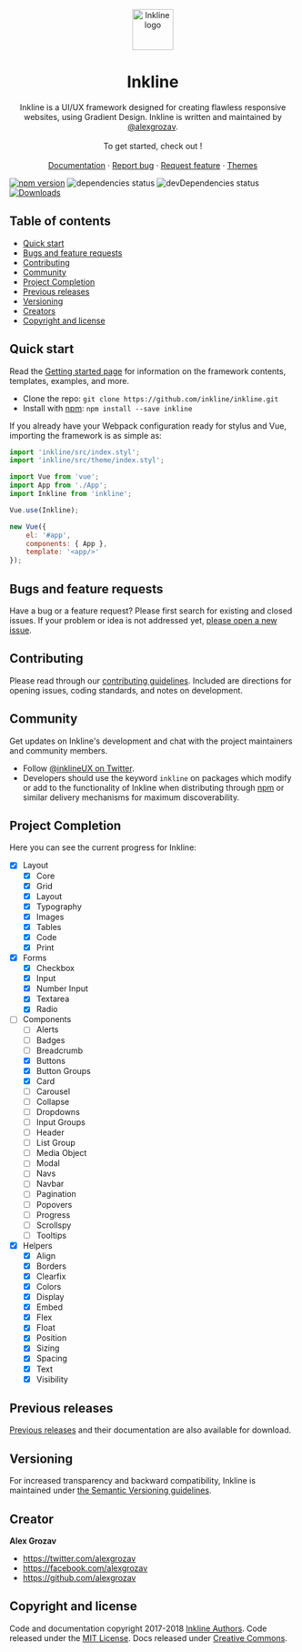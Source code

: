 <p align="center">
  <a href="http://inkline.io/">
    <img src="http://inkline.io/" alt="Inkline logo" width=72 height=72>
  </a>

  <h1 align="center">Inkline</h1>

  <p align="center">
    Inkline is a UI/UX framework designed for creating flawless responsive websites, using Gradient Design. Inkline is 
    written and maintained by <a href="https://twitter.com/alexgrozav">@alexgrozav</a>. 
    <br/>
    <br/>
    To get started, check out <http://inkline.io>!
    <br/>
    <br/>
    <a href="http://inkline.io">Documentation</a>
    ·
    <a href="https://github.com/twbs/bootstrap/issues/new?template=bug.md">Report bug</a>
    ·
    <a href="https://github.com/inkline/inkline/issues/new?template=feature.md&labels=feature">Request feature</a>
    ·
    <a href="http://inkline.io/themes">Themes</a>
  </p>
</p>


[![npm version](https://img.shields.io/npm/v/inkline.svg)](https://www.npmjs.com/package/inkline)
![dependencies status](https://img.shields.io/david/inkline/inkline.svg?style=popout)
![devDependencies status](https://img.shields.io/david/dev/inkline/inkline.svg?style=popout)
[![Downloads](https://img.shields.io/npm/dm/inkline.svg)](https://www.npmjs.com/package/inkline)


<!--Inkline is a UI/UX framework designed for creating flawless responsive websites, using Gradient Design. Inkline is 
written and maintained by [@alexgrozav](https://twitter.com/alexgrozav). -->


## Table of contents

- [Quick start](#quick-start)
- [Bugs and feature requests](#bugs-and-feature-requests)
- [Contributing](#contributing)
- [Community](#community)
- [Project Completion](#project-completion)
- [Previous releases](#previous-releases)
- [Versioning](#versioning)
- [Creators](#creators)
- [Copyright and license](#copyright-and-license)

## Quick start

Read the [Getting started page](https://inkline.io/docs/getting-started/) for information on the framework contents, templates, examples, and more.

- Clone the repo: `git clone https://github.com/inkline/inkline.git`
- Install with [npm](https://www.npmjs.com): `npm install --save inkline`

If you already have your Webpack configuration ready for stylus and Vue, importing the framework is as simple as:

~~~js
import 'inkline/src/index.styl';
import 'inkline/src/theme/index.styl';

import Vue from 'vue';
import App from './App';
import Inkline from 'inkline';

Vue.use(Inkline);

new Vue({
    el: '#app',
    components: { App },
    template: '<app/>'
});

~~~

## Bugs and feature requests

Have a bug or a feature request? Please first search for existing and closed issues. 
If your problem or idea is not addressed yet, [please open a new issue](https://github.com/inkline/inkline/issues/new).

## Contributing

Please read through our [contributing guidelines](https://github.com/inkline/inkline/blob/master/.github/contributing.md). 
Included are directions for opening issues, coding standards, and notes on development.

## Community

Get updates on Inkline's development and chat with the project maintainers and community members.
- Follow [@inklineUX on Twitter](https://twitter.com/inklineUX).
- Developers should use the keyword `inkline` on packages which modify or add to the functionality of Inkline when distributing through [npm](https://www.npmjs.com/browse/keyword/inkline) or similar delivery mechanisms for maximum discoverability.


## Project Completion

Here you can see the current progress for Inkline:

- [x] Layout
    - [x] Core
    - [x] Grid
    - [x] Layout
    - [x] Typography
    - [x] Images
    - [x] Tables
    - [x] Code
    - [x] Print
- [x] Forms
    - [x] Checkbox
    - [x] Input
    - [x] Number Input
    - [x] Textarea
    - [x] Radio
- [ ] Components
    - [ ] Alerts
    - [ ] Badges
    - [ ] Breadcrumb
    - [x] Buttons
    - [x] Button Groups
    - [x] Card
    - [ ] Carousel
    - [ ] Collapse
    - [ ] Dropdowns
    - [ ] Input Groups
    - [ ] Header
    - [ ] List Group
    - [ ] Media Object
    - [ ] Modal
    - [ ] Navs
    - [ ] Navbar
    - [ ] Pagination
    - [ ] Popovers
    - [ ] Progress
    - [ ] Scrollspy
    - [ ] Tooltips
- [x] Helpers
    - [x] Align
    - [x] Borders
    - [x] Clearfix
    - [x] Colors
    - [x] Display
    - [x] Embed
    - [x] Flex
    - [x] Float
    - [x] Position
    - [x] Sizing
    - [x] Spacing
    - [x] Text
    - [x] Visibility
    
## Previous releases

[Previous releases](https://github.com/inkline/inkline/releases) and their documentation are also available for download.


## Versioning

For increased transparency and backward compatibility, 
Inkline is maintained under [the Semantic Versioning guidelines](https://semver.org/). 

## Creator

**Alex Grozav**

- <https://twitter.com/alexgrozav>
- <https://facebook.com/alexgrozav>
- <https://github.com/alexgrozav>

## Copyright and license
Code and documentation copyright 2017-2018 [Inkline Authors](https://github.com/inkline/inkline/graphs/contributors).
Code released under the [MIT License](https://github.com/inkline/inkline/blob/master/LICENSE). 
Docs released under [Creative Commons](https://github.com/inkline/inkline.io/blob/master/docs/LICENSE).